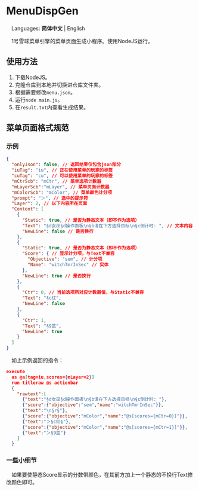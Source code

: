 # MenuDispGen
&emsp;Languages: **简体中文** | English

&emsp;1号雪球菜单引擎的菜单页面生成小程序。使用NodeJS运行。

## 使用方法
1. 下载NodeJS。
2. 克隆仓库到本地并切换进仓库文件夹。
3. 根据需要修改```menu.json```。
4. 运行```node main.js```。
5. 在```result.txt```内查看生成结果。

## 菜单页面格式规范
### 示例
```json
{
  "onlyJson": false, // 返回结果仅包含json部分
  "iuTag": "iu", // 正在使用菜单的玩家的标签
  "cuTag": "cu", // 可以使用菜单的玩家的标签
  "mCtrScb": "mCtr", // 菜单选项计数器
  "mLayerScb":"mLayer", // 菜单页面计数器
  "mColorScb": "mColor", // 菜单颜色计分项
  "prompt": "＞", // 选中的提示符
  "Layer": 2, // 以下内容所在页面
  "Content": [
    {
      "Static": true, // 是否为静态文本（即不作为选项）
      "Text": "§d女巫§d操作面板\n§b请在下方选择目标\n§c倒计时: ", // 文本内容
      "NewLine": false // 是否换行
    },
    {
      "Static": true, // 是否为静态文本（即不作为选项）
      "Score": { // 显示计分项，与Text不兼容
        "Objective": "sem", // 计分项
        "Name": "witchTmrInSec" // 实体
      },
      "NewLine": true // 是否换行
    },
    {
      "Ctr": 0, // 当前选项所对应计数器值，与Static不兼容
      "Text": "§c红",
      "NewLine": false
    },
    {
      "Ctr": 1,
      "Text": "§9蓝",
      "NewLine": true
    }
  ]
}
```
&emsp;如上示例返回的指令：
```json
execute 
  as @a[tag=iu,scores={mLayer=2}] 
  run titleraw @s actionbar 
  {
    "rawtext":[
      {"text":"§d女巫§d操作面板\n§b请在下方选择目标\n§c倒计时: "},
      {"score":{"objective":"sem","name":"witchTmrInSec"}},
      {"text":"\n§r§"},
      {"score":{"objective":"mColor","name":"@s[scores={mCtr=0}]"}},
      {"text":"＞§c红§"},
      {"score":{"objective":"mColor","name":"@s[scores={mCtr=1}]"}},
      {"text":"＞§9蓝"}
    ]
  }
```
### 一些小细节
&emsp;如果要使静态Score显示的分数带颜色，在其前方加上一个静态的不换行Text修改颜色即可。